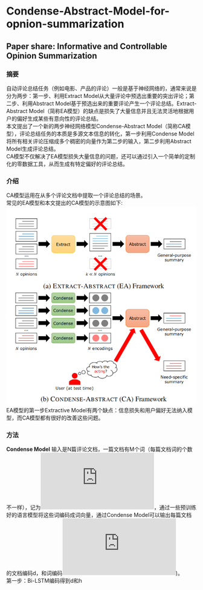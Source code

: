 # Condense-Abstract-Model-for-opnion-summarization
## Paper share: Informative and Controllable Opinion Summarization

### 摘要
自动评论总结任务（例如电影、产品的评论）一般是基于神经网络的，通常来说是分为两步：第一步、利用Extract Model从大量评论中预选出重要的突出评论；第二步、利用Abstract Model基于预选出来的重要评论产生一个评论总结。Extract-Abstract Model（简称EA模型）的缺点是损失了大量信息并且无法灵活地根据用户的偏好生成某些有意向性的评论总结。<br>
本文提出了一个新的两步神经网络模型Condense-Abstract Model（简称CA模型），评论总结任务的本质是多源文本信息的转化，第一步利用Condense Model将所有相关评论压缩成多个稠密的向量作为第二步的输入，第二步利用Abstract Model生成评论总结。<br>
CA模型不仅解决了EA模型损失大量信息的问题，还可以通过引入一个简单的定制化的零数据工具，从而生成有特定偏好的评论总结。

### 介绍
CA模型运用在从多个评论文档中提取一个评论总结的场景。<br>
常见的EA模型和本文提出的CA模型的示意图如下:<br>
![](image/1.jpg)
EA模型的第一步Extractive Model有两个缺点：信息损失和用户偏好无法纳入模型，而CA模型都有很好的改善这些问题。

### 方法
**Condense Model**
输入是N篇评论文档，一篇文档有M个词（每篇文档词的个数不一样），记为![](http://latex.codecogs.com/gif.latex?X=(w_1,w_2,...,w_M))，通过一些预训练好的语言模型将这些词编码成词向量，通过Condense Model可以输出每篇文档的文档编码d，和词编码![](http://latex.codecogs.com/gif.latex?h_1,h_2,...,h_M))。<br>
第一步：Bi-LSTM编码得到d和h







